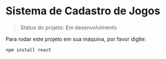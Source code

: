 # Sistema de Cadastro de Jogos

> Status do projeto: Em desenvolvimento

Para rodar este projeto em sua máquina, por favor digite:

``` 
npm install react
```
